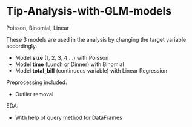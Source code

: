 # Tip-Analysis-with-GLM-models
Poisson, Binomial, Linear

These 3 models are used in the analysis by changing the target variable accordingly. 
* Model **size** (1, 2, 3, 4 ...) with Poisson
* Model **time** (Lunch or Dinner) with Binomial
* Model **total_bill** (continuous variable) with Linear Regression

Preprocessing included:
* Outlier removal

EDA:
* With help of query method for DataFrames
